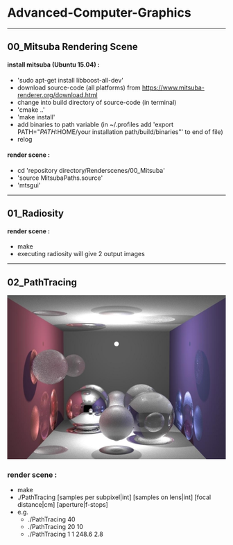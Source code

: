 # Advanced-Computer-Graphics
___

## 00_Mitsuba Rendering Scene

#### install mitsuba (Ubuntu 15.04) :

+ 'sudo apt-get install libboost-all-dev'
+ download source-code (all platforms) from https://www.mitsuba-renderer.org/download.html
+ change into build directory of source-code (in terminal)
+ 'cmake ..'
+ 'make install'
+ add binaries to path variable (in ~/.profiles add 'export PATH="$PATH:$HOME/your installation path/build/binaries"' to end of file)
+ relog

#### render scene :

+ cd 'repository directory/Renderscenes/00_Mitsuba'
+ 'source MitsubaPaths.source'
+ 'mtsgui'

___

## 01_Radiosity

#### render scene :

+ make
+ executing radiosity will give 2 output images

___

## 02_PathTracing
![alt tag](https://raw.githubusercontent.com/MasterMoritz/Advanced-Computer-Graphics/master/Images/dahoe.jpg)

### render scene :

+ make
+ ./PathTracing [samples per subpixel|int] [samples on lens|int] [focal distance|cm] [aperture|f-stops]
+ e.g.
  + ./PathTracing 40
  + ./PathTracing 20 10
  + ./PathTracing 1 1 248.6 2.8
